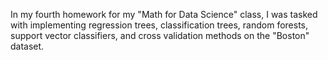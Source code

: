 In my fourth homework for my "Math for Data Science" class, I was tasked with implementing regression trees, classification trees, random forests, support vector classifiers, and cross validation methods on the "Boston" dataset.
